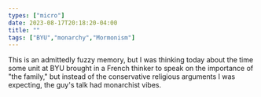 ```yaml
---
types: ["micro"]
date: 2023-08-17T20:18:20-04:00
title: ""
tags: ["BYU","monarchy","Mormonism"]
---
```

This is an admittedly fuzzy memory, but I was thinking today about the time some unit at BYU brought in a French thinker to speak on the importance of "the family," but instead of the conservative religious arguments I was expecting, the guy's talk had monarchist vibes.

